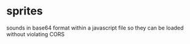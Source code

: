 # sprites
sounds in base64 format within a javascript file so they can be loaded without violating CORS

